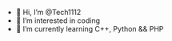 - 👋 Hi, I’m @Tech1112
- 👀 I’m interested in coding
- 🌱 I’m currently learning C++, Python && PHP

<!---
Tech1112/Tech1112 is a ✨ special ✨ repository because its `README.md` (this file) appears on your GitHub profile.
You can click the Preview link to take a look at your changes.
--->
